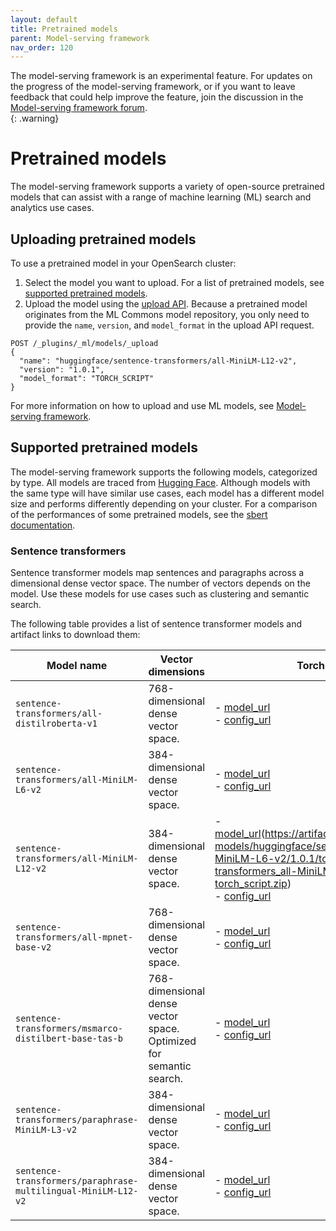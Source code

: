 ```yaml
---
layout: default
title: Pretrained models
parent: Model-serving framework
nav_order: 120
---
```


The model-serving framework is an experimental feature. For updates on the progress of the model-serving framework, or if you want to leave feedback that could help improve the feature, join the discussion in the [Model-serving framework forum](https://forum.opensearch.org/t/feedback-machine-learning-model-serving-framework-experimental-release/11439).    
{: .warning}

# Pretrained models

The model-serving framework supports a variety of open-source pretrained models that can assist with a range of machine learning (ML) search and analytics use cases. 

## Uploading pretrained models

To use a pretrained model in your OpenSearch cluster:

1. Select the model you want to upload. For a list of pretrained models, see [supported pretrained models](#supported-pretrained-models).
2. Upload the model using the [upload API]({{site.url}}{{site.baseurl}}/ml-commons-plugin/model-serving-framework#upload-model-to-opensearch). Because a pretrained model originates from the ML Commons model repository, you only need to provide the `name`, `version`, and `model_format` in the upload API request.  

```
POST /_plugins/_ml/models/_upload
{
  "name": "huggingface/sentence-transformers/all-MiniLM-L12-v2",
  "version": "1.0.1",
  "model_format": "TORCH_SCRIPT"
}
```

For more information on how to upload and use ML models, see [Model-serving framework]({{site.url}}{{site.baseurl}}/ml-commons-plugin/model-serving-framework).

## Supported pretrained models

The model-serving framework supports the following models, categorized by type. All models are traced from [Hugging Face](https://huggingface.co/). Although models with the same type will have similar use cases, each model has a different model size and performs differently depending on your cluster. For a comparison of the performances of some pretrained models, see the [sbert documentation](https://www.sbert.net/docs/pretrained_models.html#model-overview).


### Sentence transformers

Sentence transformer models map sentences and paragraphs across a dimensional dense vector space. The number of vectors depends on the model. Use these models for use cases such as clustering and semantic search. 

The following table provides a list of sentence transformer models and artifact links to download them:

| **Model name** | **Vector dimensions** | **Torchscript artifact** | **ONNX artifact** |
|---|---|---|---|
| `sentence-transformers/all-distilroberta-v1` | 768-dimensional dense vector space. | - [model_url](https://artifacts.opensearch.org/models/ml-models/huggingface/sentence-transformers/all-distilroberta-v1/1.0.1/torch_script/sentence-transformers_all-distilroberta-v1-1.0.1-torch_script.zip)<br>- [config_url](https://artifacts.opensearch.org/models/ml-models/huggingface/sentence-transformers/all-distilroberta-v1/1.0.1/torch_script/config.json) | - [model_url](https://artifacts.opensearch.org/models/ml-models/huggingface/sentence-transformers/all-distilroberta-v1/1.0.1/onnx/sentence-transformers_all-distilroberta-v1-1.0.1-onnx.zip)<br>- [config_url](https://artifacts.opensearch.org/models/ml-models/huggingface/sentence-transformers/all-distilroberta-v1/1.0.1/onnx/config.json) |
| `sentence-transformers/all-MiniLM-L6-v2` | 384-dimensional dense vector space.  | - [model_url](https://artifacts.opensearch.org/models/ml-models/huggingface/sentence-transformers/all-MiniLM-L6-v2/1.0.1/torch_script/sentence-transformers_all-MiniLM-L6-v2-1.0.1-torch_script.zip)<br>- [config_url](https://artifacts.opensearch.org/models/ml-models/huggingface/sentence-transformers/all-distilroberta-v1/1.0.1/torch_script/config.json) | - [model_url](https://artifacts.opensearch.org/models/ml-models/huggingface/sentence-transformers/all-MiniLM-L6-v2/1.0.1/onnx/sentence-transformers_all-MiniLM-L6-v2-1.0.1-onnx.zip)<br>- [config_url](https://artifacts.opensearch.org/models/ml-models/huggingface/sentence-transformers/all-distilroberta-v1/1.0.1/onnx/config.json) |
| `sentence-transformers/all-MiniLM-L12-v2` | 384-dimensional dense vector space. | - [model_url](https://artifacts.opensearch.org/models/ml-models/huggingface/sentence-transformers/all-MiniLM-L12-v2/1.0.1/torch_script/sentence-transformers_all-MiniLM-L12-v2-1.0.1-torch_script.zip)(https://artifacts.opensearch.org/models/ml-models/huggingface/sentence-transformers/all-MiniLM-L6-v2/1.0.1/torch_script/sentence-transformers_all-MiniLM-L6-v2-1.0.1-torch_script.zip)<br>- [config_url](https://artifacts.opensearch.org/models/ml-models/huggingface/sentence-transformers/all-MiniLM-L6-v2/1.0.1/torch_script/config.json) | - [model_url](https://artifacts.opensearch.org/models/ml-models/huggingface/sentence-transformers/all-MiniLM-L12-v2/1.0.1/onnx/sentence-transformers_all-MiniLM-L12-v2-1.0.1-onnx.zip)<br>- [config_url](https://artifacts.opensearch.org/models/ml-models/huggingface/sentence-transformers/all-MiniLM-L6-v2/1.0.1/onnx/config.json) |
| `sentence-transformers/all-mpnet-base-v2` | 768-dimensional dense vector space. | - [model_url](https://artifacts.opensearch.org/models/ml-models/huggingface/sentence-transformers/all-mpnet-base-v2/1.0.1/torch_script/sentence-transformers_all-mpnet-base-v2-1.0.1-torch_script.zip)<br>- [config_url](https://artifacts.opensearch.org/models/ml-models/huggingface/sentence-transformers/all-mpnet-base-v2/1.0.1/torch_script/config.json) | - [model_url](https://artifacts.opensearch.org/models/ml-models/huggingface/sentence-transformers/all-mpnet-base-v2/1.0.1/onnx/sentence-transformers_all-mpnet-base-v2-1.0.1-onnx.zip)<br>- [config_url](https://artifacts.opensearch.org/models/ml-models/huggingface/sentence-transformers/all-mpnet-base-v2/1.0.1/onnx/config.json) |
| `sentence-transformers/msmarco-distilbert-base-tas-b` | 768-dimensional dense vector space. Optimized for semantic search. | - [model_url](https://artifacts.opensearch.org/models/ml-models/huggingface/sentence-transformers/msmarco-distilbert-base-tas-b/1.0.1/torch_script/sentence-transformers_msmarco-distilbert-base-tas-b-1.0.1-torch_script.zip)<br>- [config_url](https://artifacts.opensearch.org/models/ml-models/huggingface/sentence-transformers/msmarco-distilbert-base-tas-b/1.0.1/torch_script/config.json) | - [model_url](https://artifacts.opensearch.org/models/ml-models/huggingface/sentence-transformers/msmarco-distilbert-base-tas-b/1.0.1/onnx/sentence-transformers_msmarco-distilbert-base-tas-b-1.0.1-onnx.zip)<br>- [config_url](https://artifacts.opensearch.org/models/ml-models/huggingface/sentence-transformers/msmarco-distilbert-base-tas-b/1.0.1/onnx/config.json) |
| `sentence-transformers/paraphrase-MiniLM-L3-v2` | 384-dimensional dense vector space. | - [model_url](https://artifacts.opensearch.org/models/ml-models/huggingface/sentence-transformers/paraphrase-MiniLM-L3-v2/1.0.1/torch_script/sentence-transformers_paraphrase-MiniLM-L3-v2-1.0.1-torch_script.zip)<br>- [config_url](https://artifacts.opensearch.org/models/ml-models/huggingface/sentence-transformers/paraphrase-MiniLM-L3-v2/1.0.1/torch_script/config.json) | - [model_url](https://artifacts.opensearch.org/models/ml-models/huggingface/sentence-transformers/paraphrase-MiniLM-L3-v2/1.0.1/onnx/sentence-transformers_paraphrase-MiniLM-L3-v2-1.0.1-onnx.zip)<br>- [config_url](https://artifacts.opensearch.org/models/ml-models/huggingface/sentence-transformers/paraphrase-MiniLM-L3-v2/1.0.1/onnx/config.json) |
| `sentence-transformers/paraphrase-multilingual-MiniLM-L12-v2` | 384-dimensional dense vector space. | - [model_url](https://artifacts.opensearch.org/models/ml-models/huggingface/sentence-transformers/paraphrase-multilingual-MiniLM-L12-v2/1.0.1/torch_script/sentence-transformers_paraphrase-multilingual-MiniLM-L12-v2-1.0.1-torch_script.zip)<br>- [config_url](https://artifacts.opensearch.org/models/ml-models/huggingface/sentence-transformers/paraphrase-multilingual-MiniLM-L12-v2/1.0.1/torch_script/config.json) | - [model_url](https://artifacts.opensearch.org/models/ml-models/huggingface/sentence-transformers/paraphrase-multilingual-MiniLM-L12-v2/1.0.1/onnx/sentence-transformers_paraphrase-multilingual-MiniLM-L12-v2-1.0.1-onnx.zip)<br>- [config_url](https://artifacts.opensearch.org/models/ml-models/huggingface/sentence-transformers/paraphrase-multilingual-MiniLM-L12-v2/1.0.1/onnx/config.json) |